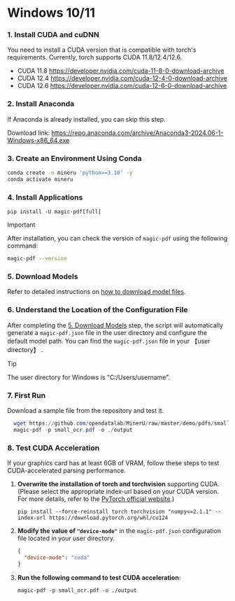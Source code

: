 # Windows 10/11

### 1. Install CUDA and cuDNN

You need to install a CUDA version that is compatible with torch's requirements. Currently, torch supports CUDA 11.8/12.4/12.6.

- CUDA 11.8 https://developer.nvidia.com/cuda-11-8-0-download-archive
- CUDA 12.4 https://developer.nvidia.com/cuda-12-4-0-download-archive
- CUDA 12.6 https://developer.nvidia.com/cuda-12-6-0-download-archive

### 2. Install Anaconda

If Anaconda is already installed, you can skip this step.

Download link: https://repo.anaconda.com/archive/Anaconda3-2024.06-1-Windows-x86_64.exe

### 3. Create an Environment Using Conda

```bash
conda create -n mineru 'python>=3.10' -y
conda activate mineru
```

### 4. Install Applications

```
pip install -U magic-pdf[full]
```

> [!IMPORTANT]
> After installation, you can check the version of `magic-pdf` using the following command:
>
> ```bash
> magic-pdf --version
> ```


### 5. Download Models

Refer to detailed instructions on [how to download model files](how_to_download_models_en.md).

### 6. Understand the Location of the Configuration File

After completing the [5. Download Models](#5-download-models) step, the script will automatically generate a `magic-pdf.json` file in the user directory and configure the default model path.
You can find the `magic-pdf.json` file in your 【user directory】 .

> [!TIP]
> The user directory for Windows is "C:/Users/username".

### 7. First Run

Download a sample file from the repository and test it.

```powershell
  wget https://github.com/opendatalab/MinerU/raw/master/demo/pdfs/small_ocr.pdf -O small_ocr.pdf
  magic-pdf -p small_ocr.pdf -o ./output
```

### 8. Test CUDA Acceleration

If your graphics card has at least 6GB of VRAM, follow these steps to test CUDA-accelerated parsing performance.

1. **Overwrite the installation of torch and torchvision** supporting CUDA.(Please select the appropriate index-url based on your CUDA version. For more details, refer to the [PyTorch official website](https://pytorch.org/get-started/locally/).)

   ```
   pip install --force-reinstall torch torchvision "numpy<=2.1.1" --index-url https://download.pytorch.org/whl/cu124
   ```

2. **Modify the value of `"device-mode"`** in the `magic-pdf.json` configuration file located in your user directory.

   ```json
   {
     "device-mode": "cuda"
   }
   ```


3. **Run the following command to test CUDA acceleration**:

   ```
   magic-pdf -p small_ocr.pdf -o ./output
   ```
